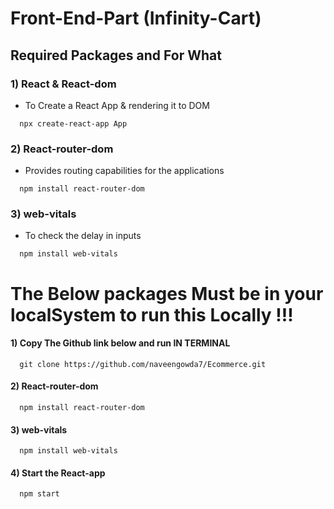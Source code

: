# Front-End-Part (Infinity-Cart)

## Required Packages and For What

### 1) React & React-dom
  * To Create a React App & rendering it to DOM
```
  npx create-react-app App
```

### 2) React-router-dom
  * Provides routing capabilities for the applications
```
  npm install react-router-dom
```

### 3) web-vitals
  * To check the delay in inputs
```
  npm install web-vitals
```

# The Below packages Must be in your localSystem to run this Locally !!!

#### 1) Copy The Github link below and run IN TERMINAL
```
  git clone https://github.com/naveengowda7/Ecommerce.git
```

#### 2) React-router-dom
```
  npm install react-router-dom
```

#### 3) web-vitals
```
  npm install web-vitals
```
#### 4) Start the React-app
```
  npm start
```
